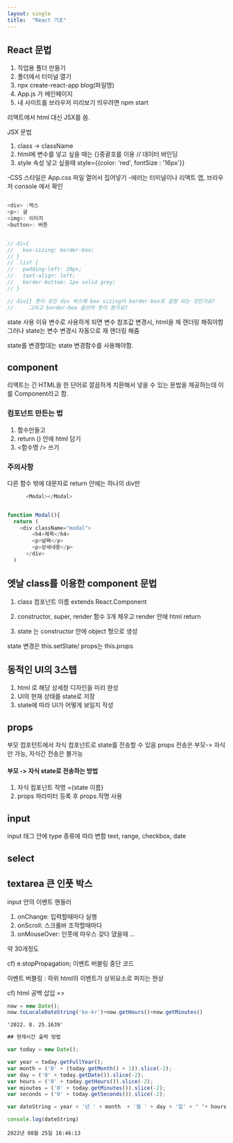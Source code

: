 ```yaml
---
layout: single
title:  "React 기초"
---
```


## React 문법

1. 작업용 폴더 만들기
2. 폴더에서 터미널 열기
3. npx create-react-app blog(파일명)  
4. App.js 가 메인페이지
5. 내 사이트를 브라우저 미리보기 띄우려면 npm start


리액트에서 html 대신 JSX를 씀.


JSX 문법

1. class -> className
2. html에 변수를 넣고 싶을 때는 {}중괄호를 이용 // 데이터 바인딩
3. style 속성 넣고 싶을때 style={{color: 'red', fontSize : '16px'}}

-CSS 스타일은 App.css 파일 열어서 집어넣기
-에러는 터미널이나 리액트 앱, 브라우저 console 에서 확인

```javascript

<div> :박스
<p>: 글
<img>: 이미지 
<button>: 버튼

```

```javascript

// div{
//   box-sizing: border-box;
// }
// .list {
//   padding-left: 20px;
//   text-align: left;
//   border-bottom: 1px solid grey;
// }

// div{} 뜻이 모든 div 박스에 box sizing이 border-box로 설정 되는 것인가요?
//     그리고 border-box 옵션의 뜻이 뭔가요?
```

state 사용 이유
변수로 사용하게 되면 변수 참조값 변경시, html을 재 렌더링 해줘야함
그러나 state는 변수 변경시 자동으로 재 렌더링 해줌

state를 변경할대는 state 변경함수를 사용해야함.

## component

리액트는 긴 HTML을 한 단어로 깔끔하게 치환해서 넣을 수 있는 문법을 제공하는데 이를 Component라고 함.


### 컴포넌트 만든는 법
1. 함수만들고
2. return () 안에 html 담기
3. <함수명 /> 쓰기


### 주의사항
다른 함수 밖에 대문자로
return 안에는 하나의 div만 



```javascript
      <Modal></Modal>


function Modal(){
  return (
    <div className="modal">
        <h4>제목</h4>
        <p>날짜</p>
        <p>상세내용</p>
      </div>
  )
```

## 엣날 class를 이용한 component 문법

1. class 컴포넌트 이름 extends React.Component

2. constructor, super, render 함수 3개 채우고 render 안에 html return

3. state 는 constructor 안에 object 형으로 생성

state 변경은 this.setState/ props는 this.props



## 동적인 UI의 3스텝

1. html 로 해당 상세창 디자인을 미리 완성
2. UI의 현재 상태를 state로 저장
3. state에 따라 UI가 어떻게 보일지 작성


## props

부모 컴포턴트에서 자식 컴포넌트로 state를 전송할 수 있음
props 전송은 부모-> 자식만 가능, 자식간 전송은 불가능

#### 부모 -> 자식 state로 전송하는 방법
1. 자식 컴포넌트 작명 ={state 이름}
2. props 파라미터 등록 후 props.작명 사용



## input

input 태그 안에 type 종류에 따라 변함
text, range, checkbox, date


## select 

## textarea 큰 인풋 박스

input 안의 이벤트 핸들러
1. onChange: 입력할때마다 실행
2. onScroll: 스크롤바 조작할때마다
3. onMouseOver: 인풋에 마우스 갖다 댔을때
...

약 30개정도


cf) e.stopPropagation;
이벤트 버블링 중단 코드

이벤트 버블링 : 하위 html의 이벤트가 상위요소로 퍼지는 현상

cf) html 공백 삽입
=> &nbsp;


```javascript
now = new Date();
now.toLocaleDateString('ko-kr')+now.getHours()+now.getMinutes()
```




    '2022. 8. 25.1639'




```javascript
## 현재시간 출력 방법

var today = new Date();

var year = today.getFullYear();
var month = ('0' + (today.getMonth() + 1)).slice(-2);
var day = ('0' + today.getDate()).slice(-2);
var hours = ('0' + today.getHours()).slice(-2); 
var minutes = ('0' + today.getMinutes()).slice(-2);
var seconds = ('0' + today.getSeconds()).slice(-2); 

var dateString = year + '년 ' + month  + '월 ' + day + '일' + " "+ hours + ':' + minutes  + ':' + seconds;

console.log(dateString)
```

    2022년 08월 25일 16:46:13

